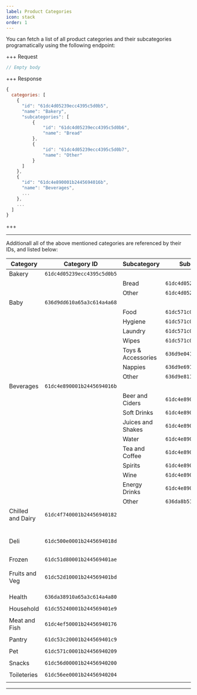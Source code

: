 ```yaml
---
label: Product Categories
icon: stack
order: 1
---
```


You can fetch a list of all product categories and their subcategories programatically using the following endpoint:

+++ Request

```js [!badge variant="success" text="GET"] /supermarket/product-categories
// Empty body
```

+++ Response

```js
{
  categories: [
    {
      "id": "61dc4d05239ecc4395c5d0b5",
      "name": "Bakery",
      "subcategories": [
          {
              "id": "61dc4d05239ecc4395c5d0b6",
              "name": "Bread"
          },
          {
              "id": "61dc4d05239ecc4395c5d0b7",
              "name": "Other"
          }
      ]
    },
    {
      "id": "61dc4e890001b2445694016b",
      "name": "Beverages",
      ...
    },
    ...
  ]
}
```

+++

---

Additionall all of the above mentioned categories are referenced by their IDs, and listed below:

| Category          | Category ID                | Subcategory        | Subcategory ID             |
| ----------------- | -------------------------- | ------------------ | -------------------------- |
| Bakery            | `61dc4d05239ecc4395c5d0b5` |                    |                            |
|                   |                            | Bread              | `61dc4d05239ecc4395c5d0b6` |
|                   |                            | Other              | `61dc4d05239ecc4395c5d0b7` |
| Baby              | `636d9dd610a65a3c614a4a68` |                    |                            |
|                   |                            | Food               | `61dc571c0001b2445694020a` |
|                   |                            | Hygiene            | `61dc571c0001b2445694020b` |
|                   |                            | Laundry            | `61dc571c0001b2445694020c` |
|                   |                            | Wipes              | `61dc571c0001b2445694020d` |
|                   |                            | Toys & Accessories | `636d9e0410a65a3c614a4a69` |
|                   |                            | Nappies            | `636d9e6910a65a3c614a4a6a` |
|                   |                            | Other              | `636d9e8110a65a3c614a4a6b` |
| Beverages         | `61dc4e890001b2445694016b` |                    |                            |
|                   |                            | Beer and Ciders    | `61dc4e890001b2445694016c` |
|                   |                            | Soft Drinks        | `61dc4e890001b2445694016d` |
|                   |                            | Juices and Shakes  | `61dc4e890001b2445694016e` |
|                   |                            | Water              | `61dc4e890001b2445694016f` |
|                   |                            | Tea and Coffee     | `61dc4e890001b24456940170` |
|                   |                            | Spirits            | `61dc4e890001b24456940171` |
|                   |                            | Wine               | `61dc4e890001b24456940172` |
|                   |                            | Energy Drinks      | `61dc4e890001b24456940173` |
|                   |                            | Other              | `636da8b510a65a3c614a4a81` |
| Chilled and Dairy | `61dc4f740001b24456940182` |                    |                            |
|                   |                            |                    |                            |
|                   |                            |                    |                            |
|                   |                            |                    |                            |
|                   |                            |                    |                            |
|                   |                            |                    |                            |
|                   |                            |                    |                            |
| Deli              | `61dc500e0001b2445694018d` |                    |                            |
|                   |                            |                    |                            |
|                   |                            |                    |                            |
|                   |                            |                    |                            |
|                   |                            |                    |                            |
| Frozen            | `61dc51d80001b244569401ae` |                    |                            |
|                   |                            |                    |                            |
|                   |                            |                    |                            |
| Fruits and Veg    | `61dc52d10001b244569401bd` |                    |                            |
|                   |                            |                    |                            |
|                   |                            |                    |                            |
|                   |                            |                    |                            |
| Health            | `636da38910a65a3c614a4a80` |                    |                            |
|                   |                            |                    |                            |
| Household         | `61dc55240001b244569401e9` |                    |                            |
|                   |                            |                    |                            |
| Meat and Fish     | `61dc4ef50001b24456940176` |                    |                            |
|                   |                            |                    |                            |
| Pantry            | `61dc53c20001b244569401c9` |                    |                            |
|                   |                            |                    |                            |
| Pet               | `61dc571c0001b24456940209` |                    |                            |
|                   |                            |                    |                            |
| Snacks            | `61dc56d00001b24456940200` |                    |                            |
|                   |                            |                    |                            |
| Toileteries       | `61dc56ee0001b24456940204` |                    |                            |
|                   |                            |                    |                            |

---
